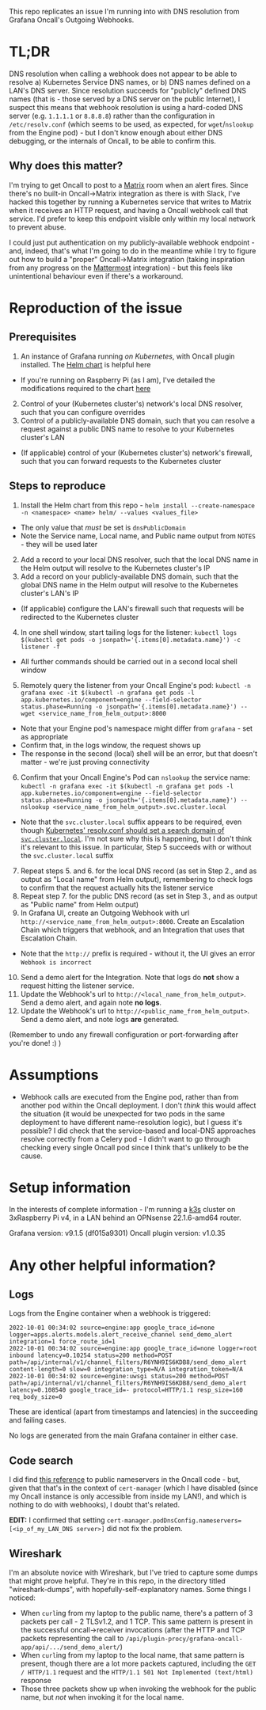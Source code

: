 This repo replicates an issue I'm running into with DNS resolution from Grafana Oncall's Outgoing Webhooks.

# TL;DR

DNS resolution when calling a webhook does not appear to be able to resolve a) Kubernetes Service DNS names, or b) DNS names defined on a LAN's DNS server. Since resolution succeeds for "publicly" defined DNS names (that is - those served by a DNS server on the public Internet), I suspect this means that webhook resolution is using a hard-coded DNS server (e.g. `1.1.1.1` or `8.8.8.8`) rather than the configuration in `/etc/resolv.conf` (which seems to be used, as expected, for `wget`/`nslookup` from the Engine pod) - but I don't know enough about either DNS debugging, or the internals of Oncall, to be able to confirm this.

## Why does this matter?

I'm trying to get Oncall to post to a [Matrix](https://matrix.org/) room when an alert fires. Since there's no built-in Oncall->Matrix integration as there is with Slack, I've hacked this together by running a Kubernetes service that writes to Matrix when it receives an HTTP request, and having a Oncall webhook call that service. I'd prefer to keep this endpoint visible only within my local network to prevent abuse.

I could just put authentication on my publicly-available webhook endpoint - and, indeed, that's what I'm going to do in the meantime while I try to figure out how to build a "proper" Oncall->Matrix integration (taking inspiration from any progress on the [Mattermost](https://github.com/grafana/oncall/issues/96) integration) - but this feels like unintentional behaviour even if there's a workaround.

# Reproduction of the issue

## Prerequisites

1. An instance of Grafana running _on Kubernetes_, with Oncall plugin installed. The [Helm chart](https://github.com/grafana/oncall/tree/dev/helm/oncall) is helpful here
  * If you're running on Raspberry Pi (as I am), I've detailed the modifications required to the chart [here](https://blog.scubbo.org/posts/grafana-oncall/)
2. Control of your (Kubernetes cluster's) network's local DNS resolver, such that you can configure overrides
3. Control of a publicly-available DNS domain, such that you can resolve a request against a public DNS name to resolve to your Kubernetes cluster's LAN 
  * (If applicable) control of your (Kubernetes cluster's) network's firewall, such that you can forward requests to the Kubernetes cluster 

## Steps to reproduce

1. Install the Helm chart from this repo - `helm install --create-namespace -n <namespace> <name> helm/ --values <values_file>`
  * The only value that _must_ be set is `dnsPublicDomain`
  * Note the Service name, Local name, and Public name output from `NOTES` - they will be used later
2. Add a record to your local DNS resolver, such that the local DNS name in the Helm output will resolve to the Kubernetes cluster's IP
3. Add a record on your publicly-available DNS domain, such that the global DNS name in the Helm output will resolve to the Kubernetes cluster's LAN's IP
  * (If applicable) configure the LAN's firewall such that requests will be redirected to the Kubernetes cluster
4. In one shell window, start tailing logs for the listener: `kubectl logs $(kubectl get pods -o jsonpath='{.items[0].metadata.name}') -c listener -f`
  * All further commands should be carried out in a second local shell window
5. Remotely query the listener from your Oncall Engine's pod: `kubectl -n grafana exec -it $(kubectl -n grafana get pods -l app.kubernetes.io/component=engine --field-selector status.phase=Running -o jsonpath='{.items[0].metadata.name}') -- wget <service_name_from_helm_output>:8000`
  * Note that your Engine pod's namespace might differ from `grafana` - set as appropriate
  * Confirm that, in the logs window, the request shows up
  * The response in the second (local) shell will be an error, but that doesn't matter - we're just proving connectivity
6. Confirm that your Oncall Engine's Pod can `nslookup` the service name: `kubectl -n grafana exec -it $(kubectl -n grafana get pods -l app.kubernetes.io/component=engine --field-selector status.phase=Running -o jsonpath='{.items[0].metadata.name}') -- nslookup <service_name_from_helm_output>.svc.cluster.local`
  * Note that the `svc.cluster.local` suffix appears to be required, even though [Kubernetes' resolv.conf should set a search domain of `svc.cluster.local`](https://kubernetes.io/docs/concepts/services-networking/dns-pod-service/). I'm not sure why this is happening, but I don't think it's relevant to this issue. In particular, Step 5 succeeds with or without the `svc.cluster.local` suffix
7. Repeat steps 5. and 6. for the local DNS record (as set in Step 2., and as output as "Local name" from Helm output), remembering to check logs to confirm that the request actually hits the listener service
8. Repeat step 7. for the public DNS record (as set in Step 3., and as output as "Public name" from Helm output)
9. In Grafana UI, create an Outgoing Webhook with url `http://<service_name_from_helm_output>:8000`. Create an Escalation Chain which triggers that webhook, and an Integration that uses that Escalation Chain.
  * Note that the `http://` prefix is required - without it, the UI gives an error `Webhook is incorrect`
10. Send a demo alert for the Integration. Note that logs do **not** show a request hitting the listener service.
11. Update the Webhook's url to `http://<local_name_from_helm_output>`. Send a demo alert, and again note **no logs**.
12. Update the Webhook's url to `http://<public_name_from_helm_output>`. Send a demo alert, and note logs **are** generated.

(Remember to undo any firewall configuration or port-forwarding after you're done! :) )

# Assumptions

* Webhook calls are executed from the Engine pod, rather than from another pod within the Oncall deployment. I don't _think_ this would affect the situation (it would be unexpected for two pods in the same deployment to have different name-resolution logic), but I guess it's possible? I did check that the service-based and local-DNS approaches resolve correctly from a Celery pod - I didn't want to go through checking every single Oncall pod since I think that's unlikely to be the cause.

# Setup information

In the interests of complete information - I'm running a [k3s](https://k3s.io/) cluster on 3xRaspberry Pi v4, in a LAN behind an OPNsense 22.1.6-amd64 router.

Grafana version: v9.1.5 (df015a9301)
Oncall plugin version: v1.0.35

# Any other helpful information?

## Logs

Logs from the Engine container when a webhook is triggered:

```
2022-10-01 00:34:02 source=engine:app google_trace_id=none logger=apps.alerts.models.alert_receive_channel send_demo_alert integration=1 force_route_id=1
2022-10-01 00:34:02 source=engine:app google_trace_id=none logger=root inbound latency=0.10254 status=200 method=POST path=/api/internal/v1/channel_filters/R6YNH9IS6KDB8/send_demo_alert content-length=0 slow=0 integration_type=N/A integration_token=N/A
2022-10-01 00:34:02 source=engine:uwsgi status=200 method=POST path=/api/internal/v1/channel_filters/R6YNH9IS6KDB8/send_demo_alert latency=0.108540 google_trace_id=- protocol=HTTP/1.1 resp_size=160 req_body_size=0
```

These are identical (apart from timestamps and latencies) in the succeeding and failing cases.

No logs are generated from the main Grafana container in either case.

## Code search

I did find [this reference](https://github.com/grafana/oncall/blob/dd6975858ae6e8b14c90d4ee2a9b357dcbf93bec/helm/oncall/values.yaml#L107-L110) to public nameservers in the Oncall code - but, given that that's in the context of `cert-manager` (which I have disabled (since my Oncall instance is only accessible from inside my LAN!), and which is nothing to do with webhooks), I doubt that's related.

**EDIT:** I confirmed that setting `cert-manager.podDnsConfig.nameservers=[<ip_of_my_LAN_DNS server>]` did not fix the problem.

## Wireshark

I'm an absolute novice with Wireshark, but I've tried to capture some dumps that might prove helpful. They're in this
repo, in the directory titled "wireshark-dumps", with hopefully-self-explanatory names. Some things I noticed:
* When `curl`ing from my laptop to the public name, there's a pattern of 3 packets per call - 2 TLSv1.2, and 1 TCP. This same pattern is present in the successful oncall->receiver invocations (after the HTTP and TCP packets representing the call to `/api/plugin-procy/grafana-oncall-app/api/.../send_demo_alert/`)
* When `curl`ing from my laptop to the local name, that same pattern is present, though there are a lot more packets captured, including the `GET / HTTP/1.1` request and the `HTTP/1.1 501 Not Implemented (text/html)` response
* Those three packets show up when invoking the webhook for the public name, but _not_ when invoking it for the local name.